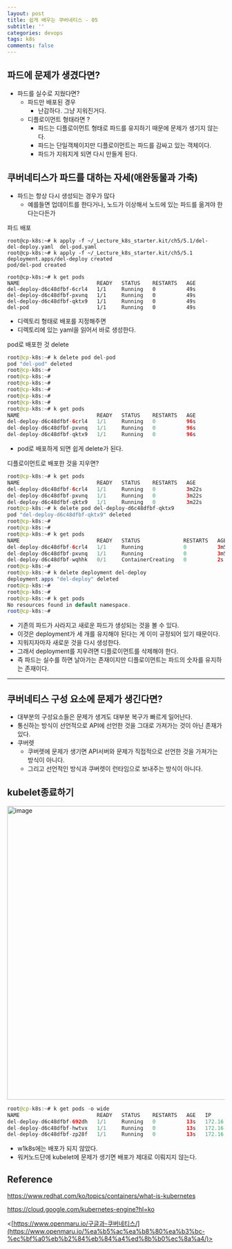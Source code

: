 ```yaml
---
layout: post
title: 쉽게 배우는 쿠버네티스 - 05
subtitle: ''
categories: devops
tags: k8s
comments: false
---
```


## 파드에 문제가 생겼다면?

- 파드를 실수로 지웠다면?
    - 파드만 배포된 경우
        - 난감하다. 그냥 지워진거다.
    - 디플로이먼트 형태라면 ?
        - 파드는 디플로이먼트 형태로 파드를 유지하기 때문에 문제가 생기지 않는다.
        - 파드는 단일객체이지만 디플로이먼트는 파드를 감싸고 있는 객체이다.
        - 파드가 지워지게 되면 다시 만들게 된다.

## 쿠버네티스가 파드를 대하는 자세(애완동물과 가축)

- 파드는 항상 다시 생성되는 경우가 많다
    - 예를들면 업데이트를 한다거나, 노드가 이상해서 노드에 있는 파드를 옮겨야 한다는다든가

파드 배포

```
root@cp-k8s:~# k apply -f ~/_Lecture_k8s_starter.kit/ch5/5.1/del-
del-deploy.yaml  del-pod.yaml
root@cp-k8s:~# k apply -f ~/_Lecture_k8s_starter.kit/ch5/5.1
deployment.apps/del-deploy created
pod/del-pod created

root@cp-k8s:~# k get pods
NAME                         READY   STATUS    RESTARTS   AGE
del-deploy-d6c48dfbf-6crl4   1/1     Running   0          49s
del-deploy-d6c48dfbf-pxvnq   1/1     Running   0          49s
del-deploy-d6c48dfbf-qktx9   1/1     Running   0          49s
del-pod                      1/1     Running   0          49s

```

- 디렉토리 형태로 배포를 지정해주면
- 디렉토리에 있는 yaml을 읽어서 바로 생성한다.

pod로 배포한 것 delete

```java
root@cp-k8s:~# k delete pod del-pod
pod "del-pod" deleted
root@cp-k8s:~# 
root@cp-k8s:~# 
root@cp-k8s:~# 
root@cp-k8s:~# 
root@cp-k8s:~# 
root@cp-k8s:~# 
root@cp-k8s:~# k get pods
NAME                         READY   STATUS    RESTARTS   AGE
del-deploy-d6c48dfbf-6crl4   1/1     Running   0          96s
del-deploy-d6c48dfbf-pxvnq   1/1     Running   0          96s
del-deploy-d6c48dfbf-qktx9   1/1     Running   0          96s
```

- pod로 배포하게 되면 쉽게 delete가 된다.

디플로이먼트로 배포한 것을 지우면?

```java
root@cp-k8s:~# k get pods
NAME                         READY   STATUS    RESTARTS   AGE
del-deploy-d6c48dfbf-6crl4   1/1     Running   0          3m22s
del-deploy-d6c48dfbf-pxvnq   1/1     Running   0          3m22s
del-deploy-d6c48dfbf-qktx9   1/1     Running   0          3m22s
root@cp-k8s:~# k delete pod del-deploy-d6c48dfbf-qktx9
pod "del-deploy-d6c48dfbf-qktx9" deleted
root@cp-k8s:~# 
root@cp-k8s:~# 
root@cp-k8s:~# k get pods
NAME                         READY   STATUS              RESTARTS   AGE
del-deploy-d6c48dfbf-6crl4   1/1     Running             0          3m58s
del-deploy-d6c48dfbf-pxvnq   1/1     Running             0          3m58s
del-deploy-d6c48dfbf-wqhhk   0/1     ContainerCreating   0          2s
root@cp-k8s:~# 
root@cp-k8s:~# k delete deployment del-deploy 
deployment.apps "del-deploy" deleted
root@cp-k8s:~# 
root@cp-k8s:~# 
root@cp-k8s:~# k get pods
No resources found in default namespace.
root@cp-k8s:~# 

```

- 기존의 파드가 사라지고 새로운 파드가 생성되는 것을 볼 수 있다.
- 이것은 deployment가 세 개를 유지해야 된다는 게 이미 규정되어 있기 때문이다.
- 지워지자마자 새로운 것을 다시 생성한다.
- 그래서 deployment를 지우려면 디플로이먼트를 삭제해야 한다.
- 즉 파드는 실수를 하면 날아가는 존재이지만 디플로이먼트는 파드의 숫자를 유지하는 존재이다.

---

## 쿠버네티스 구성 요소에 문제가 생긴다면?

- 대부분의 구성요소들은 문제가 생겨도 대부분 복구가 빠르게 일어난다.
- 통신하는 방식이 선언적으로 API에 선언한 것을 그대로 가져가는 것이 아닌 존재가 있다.
- 쿠버렛
    - 쿠버렛에 문제가 생기면 API서버와 문제가 직접적으로 선언한 것을 가져가는 방식이 아니다.
    - 그리고 선언적인 방식과 쿠버렛이 런타임으로 보내주는 방식이 아니다.

## kubelet종료하기

<img width="680" alt="image" src="https://github.com/user-attachments/assets/9397579f-6cdc-4c18-879a-dfa13653eee1">

```java
root@cp-k8s:~# k get pods -o wide
NAME                         READY   STATUS    RESTARTS   AGE   IP               NODE     NOMINATED NODE   READINESS GATES
del-deploy-d6c48dfbf-692dh   1/1     Running   0          13s   172.16.132.4     w3-k8s   <none>           <none>
del-deploy-d6c48dfbf-hwtvx   1/1     Running   0          13s   172.16.103.134   w2-k8s   <none>           <none>
del-deploy-d6c48dfbf-zp28f   1/1     Running   0          13s   172.16.132.5     w3-k8s   <none>           <none>
```

- w1k8s에는 배포가 되지 않았다.
- 워커노드단에 kubelet에 문제가 생기면 배포가 제대로 이뤄지지 않는다.


## Reference

<https://www.redhat.com/ko/topics/containers/what-is-kubernetes>

<https://cloud.google.com/kubernetes-engine?hl=ko>

<[https://www.openmaru.io/구글과-쿠버네티스/](https://www.openmaru.io/%ea%b5%ac%ea%b8%80%ea%b3%bc-%ec%bf%a0%eb%b2%84%eb%84%a4%ed%8b%b0%ec%8a%a4/)>